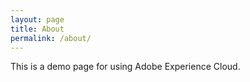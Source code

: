 ```yaml
---
layout: page
title: About
permalink: /about/
---
```


This is a demo page for using Adobe Experience Cloud.

